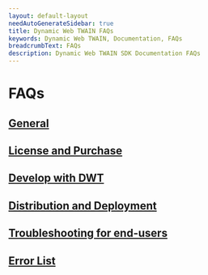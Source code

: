 ```yaml
---
layout: default-layout
needAutoGenerateSidebar: true
title: Dynamic Web TWAIN FAQs
keywords: Dynamic Web TWAIN, Documentation, FAQs
breadcrumbText: FAQs
description: Dynamic Web TWAIN SDK Documentation FAQs
---
```


# FAQs

## [General]({{site.indepth}}faqs/general/index.html)

## [License and Purchase]({{site.indepth}}faqs/license/index.html)

## [Develop with DWT]({{site.indepth}}faqs/develop/index.html)

## [Distribution and Deployment]({{site.indepth}}faqs/distribution/index.html)

## [Troubleshooting for end-users]({{site.indepth}}faqs/troubleshooting/index.html)

## [Error List]({{site.indepth}}faqs/errorlist/index.html)